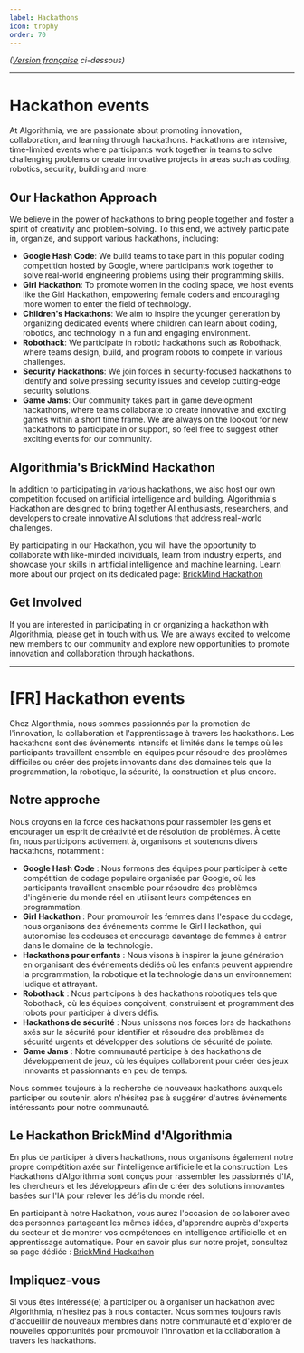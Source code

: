 ```yaml
---
label: Hackathons
icon: trophy
order: 70
---
```

*([Version française](#vf) ci-dessous)*

---

# Hackathon events
At Algorithmia, we are passionate about promoting innovation, collaboration, and learning through hackathons. Hackathons are intensive, time-limited events where participants work together in teams to solve challenging problems or create innovative projects in areas such as coding, robotics, security, building and more.

## Our Hackathon Approach
We believe in the power of hackathons to bring people together and foster a spirit of creativity and problem-solving. To this end, we actively participate in, organize, and support various hackathons, including:

- **Google Hash Code**: We build teams to take part in this popular coding competition hosted by Google, where participants work together to solve real-world engineering problems using their programming skills.
- **Girl Hackathon**: To promote women in the coding space, we host events like the Girl Hackathon, empowering female coders and encouraging more women to enter the field of technology.
- **Children's Hackathons**: We aim to inspire the younger generation by organizing dedicated events where children can learn about coding, robotics, and technology in a fun and engaging environment.
- **Robothack**: We participate in robotic hackathons such as Robothack, where teams design, build, and program robots to compete in various challenges.
- **Security Hackathons**: We join forces in security-focused hackathons to identify and solve pressing security issues and develop cutting-edge security solutions.
- **Game Jams**: Our community takes part in game development hackathons, where teams collaborate to create innovative and exciting games within a short time frame.
We are always on the lookout for new hackathons to participate in or support, so feel free to suggest other exciting events for our community.

## Algorithmia's BrickMind Hackathon
In addition to participating in various hackathons, we also host our own competition focused on artificial intelligence and building. Algorithmia's Hackathon are designed to bring together AI enthusiasts, researchers, and developers to create innovative AI solutions that address real-world challenges.

By participating in our Hackathon, you will have the opportunity to collaborate with like-minded individuals, learn from industry experts, and showcase your skills in artificial intelligence and machine learning. Learn more about our project on its dedicated page: [BrickMind Hackathon](/projects/brickmind.md)

## Get Involved
If you are interested in participating in or organizing a hackathon with Algorithmia, please get in touch with us. We are always excited to welcome new members to our community and explore new opportunities to promote innovation and collaboration through hackathons.

---

# <a id="vf"></a>[FR] Hackathon events
Chez Algorithmia, nous sommes passionnés par la promotion de l'innovation, la collaboration et l'apprentissage à travers les hackathons. Les hackathons sont des événements intensifs et limités dans le temps où les participants travaillent ensemble en équipes pour résoudre des problèmes difficiles ou créer des projets innovants dans des domaines tels que la programmation, la robotique, la sécurité, la construction et plus encore.

## Notre approche
Nous croyons en la force des hackathons pour rassembler les gens et encourager un esprit de créativité et de résolution de problèmes. À cette fin, nous participons activement à, organisons et soutenons divers hackathons, notamment :

- **Google Hash Code** : Nous formons des équipes pour participer à cette compétition de codage populaire organisée par Google, où les participants travaillent ensemble pour résoudre des problèmes d'ingénierie du monde réel en utilisant leurs compétences en programmation.
- **Girl Hackathon** : Pour promouvoir les femmes dans l'espace du codage, nous organisons des événements comme le Girl Hackathon, qui autonomise les codeuses et encourage davantage de femmes à entrer dans le domaine de la technologie.
- **Hackathons pour enfants** : Nous visons à inspirer la jeune génération en organisant des événements dédiés où les enfants peuvent apprendre la programmation, la robotique et la technologie dans un environnement ludique et attrayant.
- **Robothack** : Nous participons à des hackathons robotiques tels que Robothack, où les équipes conçoivent, construisent et programment des robots pour participer à divers défis.
- **Hackathons de sécurité** : Nous unissons nos forces lors de hackathons axés sur la sécurité pour identifier et résoudre des problèmes de sécurité urgents et développer des solutions de sécurité de pointe.
- **Game Jams** : Notre communauté participe à des hackathons de développement de jeux, où les équipes collaborent pour créer des jeux innovants et passionnants en peu de temps.

Nous sommes toujours à la recherche de nouveaux hackathons auxquels participer ou soutenir, alors n'hésitez pas à suggérer d'autres événements intéressants pour notre communauté.

## Le Hackathon BrickMind d'Algorithmia
En plus de participer à divers hackathons, nous organisons également notre propre compétition axée sur l'intelligence artificielle et la construction. Les Hackathons d'Algorithmia sont conçus pour rassembler les passionnés d'IA, les chercheurs et les développeurs afin de créer des solutions innovantes basées sur l'IA pour relever les défis du monde réel.

En participant à notre Hackathon, vous aurez l'occasion de collaborer avec des personnes partageant les mêmes idées, d'apprendre auprès d'experts du secteur et de montrer vos compétences en intelligence artificielle et en apprentissage automatique. Pour en savoir plus sur notre projet, consultez sa page dédiée : [BrickMind Hackathon](/projects/brickmind.md)

## Impliquez-vous
Si vous êtes intéressé(e) à participer ou à organiser un hackathon avec Algorithmia, n'hésitez pas à nous contacter. Nous sommes toujours ravis d'accueillir de nouveaux membres dans notre communauté et d'explorer de nouvelles opportunités pour promouvoir l'innovation et la collaboration à travers les hackathons.